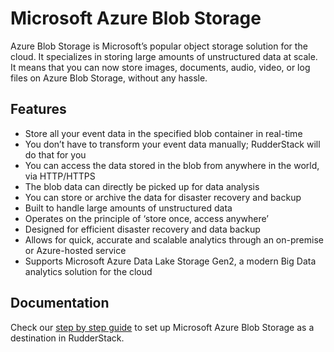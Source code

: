# Microsoft Azure Blob Storage

Azure Blob Storage is Microsoft’s popular object storage solution for the cloud. It specializes in storing large amounts of unstructured data at scale. It means that you can now store images, documents, audio, video, or log files on Azure Blob Storage, without any hassle.

## Features
- Store all your event data in the specified blob container in real-time
- You don’t have to transform your event data manually; RudderStack will do that for you
- You can access the data stored in the blob from anywhere in the world, via HTTP/HTTPS
- The blob data can directly be picked up for data analysis
- You can store or archive the data for disaster recovery and backup
- Built to handle large amounts of unstructured data
- Operates on the principle of ‘store once, access anywhere’
- Designed for efficient disaster recovery and data backup
- Allows for quick, accurate and scalable analytics through an on-premise or Azure-hosted service
- Supports Microsoft Azure Data Lake Storage Gen2, a modern Big Data analytics solution for the cloud

## Documentation
Check our [step by step guide](https://docs.rudderstack.com/destinations/microsoft-azure-blob-storage) to set up Microsoft Azure Blob Storage as a destination in RudderStack.